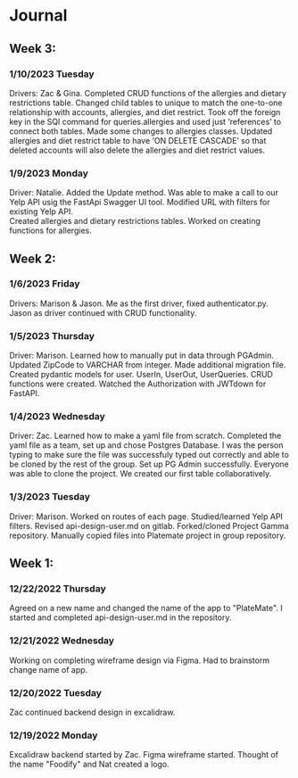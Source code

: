 # Journal

## Week 3:

### 1/10/2023 Tuesday

Drivers: Zac & Gina.
Completed CRUD functions of the allergies and dietary restrictions table.
Changed child tables to unique to match the one-to-one relationship with accounts, allergies, and diet restrict.
Took off the foreign key in the SQl command for queries.allergies and used just ‘references’ to connect both tables. Made some changes to allergies classes.
Updated allergies and diet restrict table to have ‘ON DELETE CASCADE’ so that deleted accounts will also delete the allergies and diet restrict values.

### 1/9/2023 Monday

Driver: Natalie.
Added the Update method.
Was able to make a call to our Yelp API usig the FastApi Swagger UI tool.
Modified URL with filters for existing Yelp API.  
Created allergies and dietary restrictions tables.
Worked on creating functions for allergies.

## Week 2:

### 1/6/2023 Friday

Drivers: Marison & Jason.
Me as the first driver, fixed authenticator.py.
Jason as driver continued with CRUD functionality.

### 1/5/2023 Thursday

Driver: Marison.
Learned how to manually put in data through PGAdmin.
Updated ZipCode to VARCHAR from integer.
Made additional migration file.
Created pydantic models for user. UserIn, UserOut, UserQueries.
CRUD functions were created.
Watched the Authorization with JWTdown for FastAPI.

### 1/4/2023 Wednesday

Driver: Zac.
Learned how to make a yaml file from scratch.
Completed the yaml file as a team, set up and chose Postgres Database.
I was the person typing to make sure the file was successfuly typed out correctly and able to be cloned by the rest of the group.
Set up PG Admin successfully.
Everyone was able to clone the project.
We created our first table collaboratively.

### 1/3/2023 Tuesday

Driver: Marison.
Worked on routes of each page.
Studied/learned Yelp API filters.
Revised api-design-user.md on gitlab.
Forked/cloned Project Gamma repository.
Manually copied files into Platemate project in group repository.

## Week 1:

### 12/22/2022 Thursday

Agreed on a new name and changed the name of the app to "PlateMate".
I started and completed api-design-user.md in the repository.

### 12/21/2022 Wednesday

Working on completing wireframe design via Figma.
Had to brainstorm change name of app.

### 12/20/2022 Tuesday

Zac continued backend design in excalidraw.

### 12/19/2022 Monday

Excalidraw backend started by Zac.
Figma wireframe started.
Thought of the name "Foodify" and Nat created a logo.
